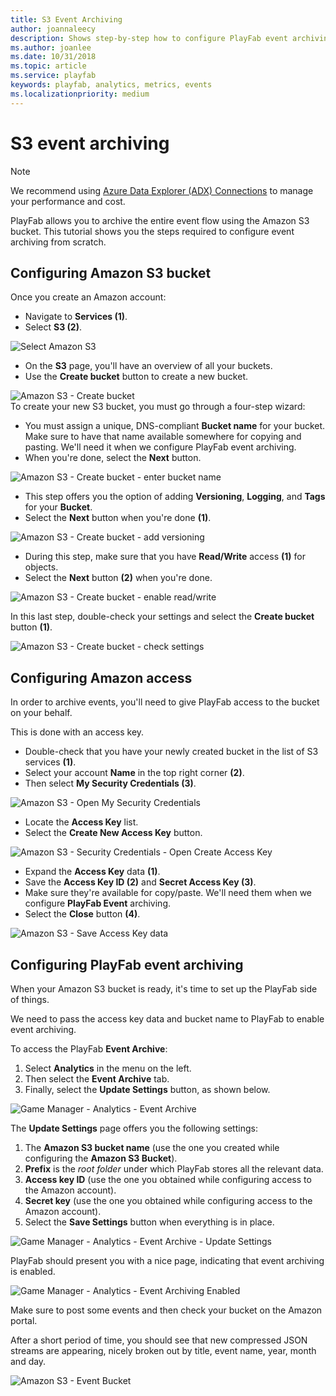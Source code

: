 ```yaml
---
title: S3 Event Archiving
author: joannaleecy
description: Shows step-by-step how to configure PlayFab event archiving from scratch using Amazon S3 Bucket.
ms.author: joanlee
ms.date: 10/31/2018
ms.topic: article
ms.service: playfab
keywords: playfab, analytics, metrics, events
ms.localizationpriority: medium
---
```


# S3 event archiving

> [!NOTE] 
> We recommend using [Azure Data Explorer (ADX) Connections](../export-data/data-connection-adx.md) to manage your performance and cost. 

PlayFab allows you to archive the entire event flow using the
 Amazon S3 bucket. This tutorial shows you the steps required to configure event archiving from scratch.

## Configuring Amazon S3 bucket

Once you create an Amazon account:

- Navigate to **Services (1)**.
- Select **S3 (2)**.

![Select Amazon S3](media/tutorials/select-amazon-s3.png)  

- On the **S3** page, you'll have an overview of all your buckets.
- Use the **Create bucket** button to create a new bucket.

![Amazon S3 - Create bucket](media/tutorials/amazon-s3-create-bucket.png)  
To create your new S3 bucket, you must go through a four-step wizard:

- You must assign a unique, DNS-compliant **Bucket name** for your bucket. Make sure to have that name available somewhere for copying and pasting. We'll need it when we configure PlayFab event archiving.
- When you're done, select the **Next** button.

![Amazon S3 - Create bucket - enter bucket name](media/tutorials/amazon-s3-create-bucket-enter-bucket-name.png)  

- This step offers you the option of adding **Versioning**, **Logging**, and **Tags** for your **Bucket**.
- Select the **Next** button when you're done **(1)**.

![Amazon S3 - Create bucket - add versioning](media/tutorials/amazon-s3-create-bucket-add-versioning.png)  

- During this step, make sure that you have **Read/Write** access **(1)** for objects.
- Select the **Next** button **(2)** when you're done.

![Amazon S3 - Create bucket - enable read/write](media/tutorials/amazon-s3-create-bucket-enable-read-write.png)  

In this last step, double-check your settings and select the **Create bucket** button **(1)**.

![Amazon S3 - Create bucket - check settings](media/tutorials/amazon-s3-create-bucket-check-settings.png)  

## Configuring Amazon access

In order to archive events, you'll need to give PlayFab access to the bucket on your behalf.

This is done with an access key.

- Double-check that you have your newly created bucket in the list of S3 services **(1)**.
- Select your account **Name** in the top right corner **(2)**.
- Then select **My Security Credentials (3)**.

![Amazon S3 - Open My Security Credentials](media/tutorials/amazon-s3-open-my-security-credentials.png)  

- Locate the **Access Key** list.
- Select the **Create New Access Key** button.

![Amazon S3 - Security Credentials - Open Create Access Key](media/tutorials/amazon-s3-security-credentials-open-create-access-key.png)  

- Expand the **Access Key** data **(1)**.
- Save the **Access Key ID (2)** and **Secret Access Key (3)**.
- Make sure they're available for copy/paste. We'll need them when we configure **PlayFab Event** archiving.
- Select the **Close** button **(4)**.

![Amazon S3 - Save Access Key data](media/tutorials/amazon-s3-security-credentials-save-access-key-data.png)  

## Configuring PlayFab event archiving

When your Amazon S3 bucket is ready, it's time to set up the PlayFab side of things.

We need to pass the access key data and bucket name to PlayFab to enable event archiving.

To access the PlayFab **Event Archive**:

1. Select **Analytics** in the menu on the left.
2. Then select the **Event Archive** tab.
3. Finally, select the **Update Settings** button, as shown below.

![Game Manager - Analytics - Event Archive](media/tutorials/game-manager-analytics-event-archive.png)  

The **Update Settings** page offers you the following settings:

1. The **Amazon S3 bucket name** (use the one you created while configuring the **Amazon S3 Bucket**).
2. **Prefix** is the *root folder* under which PlayFab stores all the relevant data.
3. **Access key ID** (use the one you obtained while configuring access to the Amazon account).
4. **Secret key** (use the one you obtained while configuring access to the Amazon account).
5. Select the **Save Settings** button when everything is in place.

![Game Manager - Analytics - Event Archive - Update Settings](media/tutorials/game-manager-analytics-event-archive-update-settings.png)

PlayFab should present you with a nice page, indicating that event archiving is enabled.

![Game Manager - Analytics - Event Archiving Enabled](media/tutorials/game-manager-analytics-event-archiving-enabled.png)  

Make sure to post some events and then check your bucket on the Amazon portal.

After a short period of time, you should see that new compressed JSON streams are appearing, nicely broken out by title, event name, year, month and day.

![Amazon S3 - Event Bucket](media/tutorials/amazon-s3-event-bucket.png)  
